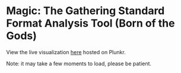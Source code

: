 Magic: The Gathering Standard Format Analysis Tool (Born of the Gods)
=========

View the live visualization [here](http://run.plnkr.co/plunks/KtxpXtw6JAB0D769QtG7/) hosted on Plunkr.

Note: it may take a few moments to load, please be patient.
